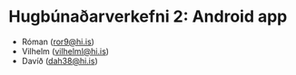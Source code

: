 # Hugbúnaðarverkefni 2: Android app

* Róman (ror9@hi.is)
* Vilhelm (vilhelml@hi.is)
* Davíð (dah38@hi.is)
